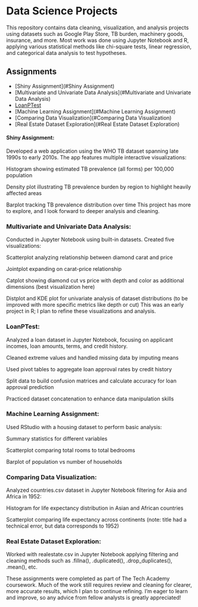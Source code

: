 # Data Science Projects
This repository contains data cleaning, visualization, and analysis projects using datasets such as Google Play Store, TB burden, machinery goods, insurance, and more. Most work was done using Jupyter Notebook and R, applying various statistical methods like chi-square tests, linear regression, and categorical data analysis to test hypotheses.


## Assignments
- [Shiny Assignment](#Shiny Assignment)
- [Multivariate and Univariate Data Analysis](#Multivariate and Univariate Data Analysis)
- [LoanPTest](#LoanPTest)
- [Machine Learning Assignment](#Machine Learning Assignment)
- [Comparing Data Visualization](#Comparing Data Visualization)
- [Real Estate Dataset Exploration](#Real Estate Dataset Exploration)

  
#### Shiny Assignment:
Developed a web application using the WHO TB dataset spanning late 1990s to early 2010s. The app features multiple interactive visualizations:

Histogram showing estimated TB prevalence (all forms) per 100,000 population

Density plot illustrating TB prevalence burden by region to highlight heavily affected areas

Barplot tracking TB prevalence distribution over time
This project has more to explore, and I look forward to deeper analysis and cleaning.

### Multivariate and Univariate Data Analysis:
Conducted in Jupyter Notebook using built-in datasets. Created five visualizations:

Scatterplot analyzing relationship between diamond carat and price

Jointplot expanding on carat-price relationship

Catplot showing diamond cut vs price with depth and color as additional dimensions (best visualization here)

Distplot and KDE plot for univariate analysis of dataset distributions (to be improved with more specific metrics like depth or cut)
This was an early project in R; I plan to refine these visualizations and analysis.

### LoanPTest:
Analyzed a loan dataset in Jupyter Notebook, focusing on applicant incomes, loan amounts, terms, and credit history.

Cleaned extreme values and handled missing data by imputing means

Used pivot tables to aggregate loan approval rates by credit history

Split data to build confusion matrices and calculate accuracy for loan approval prediction

Practiced dataset concatenation to enhance data manipulation skills

### Machine Learning Assignment:
Used RStudio with a housing dataset to perform basic analysis:

Summary statistics for different variables

Scatterplot comparing total rooms to total bedrooms

Barplot of population vs number of households

### Comparing Data Visualization: 
Analyzed countries.csv dataset in Jupyter Notebook filtering for Asia and Africa in 1952:

Histogram for life expectancy distribution in Asian and African countries

Scatterplot comparing life expectancy across continents (note: title had a technical error, but data corresponds to 1952)

### Real Estate Dataset Exploration:
Worked with realestate.csv in Jupyter Notebook applying filtering and cleaning methods such as .fillna(), .duplicated(), .drop_duplicates(), .mean(), etc.


These assignments were completed as part of The Tech Academy coursework. Much of the work still requires review and cleaning for clearer, more accurate results, which I plan to continue refining. I’m eager to learn and improve, so any advice from fellow analysts is greatly appreciated!
